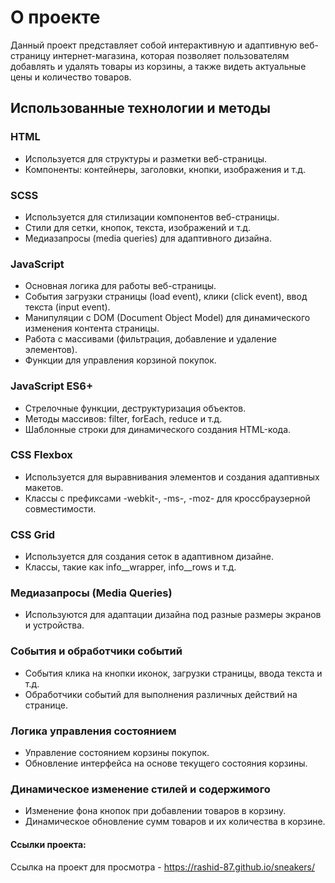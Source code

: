 # О проекте

Данный проект представляет собой интерактивную и адаптивную веб-страницу интернет-магазина, которая позволяет пользователям добавлять и удалять товары из корзины, а также видеть актуальные цены и количество товаров.

## Использованные технологии и методы

### HTML
- Используется для структуры и разметки веб-страницы.
- Компоненты: контейнеры, заголовки, кнопки, изображения и т.д.

### SCSS
- Используется для стилизации компонентов веб-страницы.
- Стили для сетки, кнопок, текста, изображений и т.д.
- Медиазапросы (media queries) для адаптивного дизайна.

### JavaScript
- Основная логика для работы веб-страницы.
- События загрузки страницы (load event), клики (click event), ввод текста (input event).
- Манипуляции с DOM (Document Object Model) для динамического изменения контента страницы.
- Работа с массивами (фильтрация, добавление и удаление элементов).
- Функции для управления корзиной покупок.

### JavaScript ES6+
- Стрелочные функции, деструктуризация объектов.
- Методы массивов: filter, forEach, reduce и т.д.
- Шаблонные строки для динамического создания HTML-кода.

### CSS Flexbox
- Используется для выравнивания элементов и создания адаптивных макетов.
- Классы с префиксами -webkit-, -ms-, -moz- для кроссбраузерной совместимости.

### CSS Grid
- Используется для создания сеток в адаптивном дизайне.
- Классы, такие как info__wrapper, info__rows и т.д.

### Медиазапросы (Media Queries)
- Используются для адаптации дизайна под разные размеры экранов и устройства.

### События и обработчики событий
- События клика на кнопки иконок, загрузки страницы, ввода текста и т.д.
- Обработчики событий для выполнения различных действий на странице.

### Логика управления состоянием
- Управление состоянием корзины покупок.
- Обновление интерфейса на основе текущего состояния корзины.

### Динамическое изменение стилей и содержимого
- Изменение фона кнопок при добавлении товаров в корзину.
- Динамическое обновление сумм товаров и их количества в корзине.

#### Ссылки проекта:
Ссылка на проект для просмотра - https://rashid-87.github.io/sneakers/
